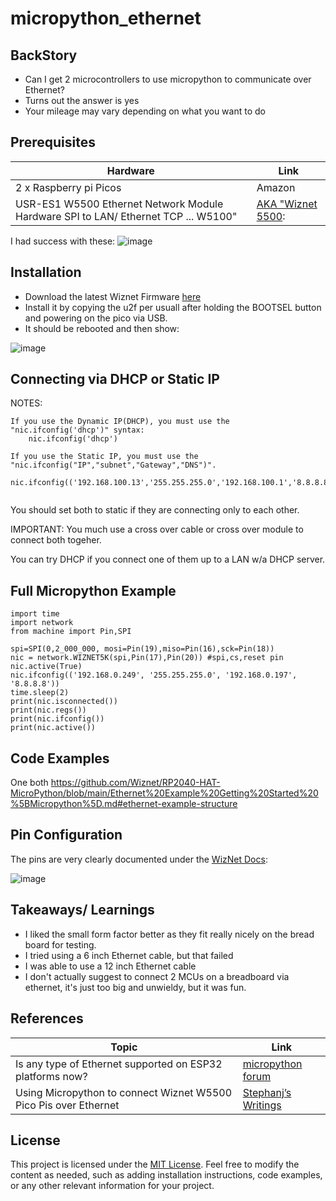 # micropython_ethernet

## BackStory
- Can I get 2 microcontrollers to use micropython to communicate over Ethernet?
- Turns out the answer is yes
- Your mileage may vary depending on what you want to do

##  Prerequisites

| Hardware | Link | 
|---|---|
|2 x Raspberry pi Picos|Amazon|
|USR-ES1 W5500 Ethernet Network Module Hardware SPI to LAN/ Ethernet TCP ... W5100"|[AKA "Wiznet 5500](https://www.aliexpress.us/item/3256804674673261.html):

I had success with these:
 ![image](https://github.com/user-attachments/assets/d7ae2a9f-5037-468d-88e9-c5acaacc438a)

## Installation 
- Download the latest Wiznet Firmware [here](https://micropython.org/download/W5500_EVB_PICO/)
- Install it by copying the u2f per usuall after holding the BOOTSEL button and powering on the pico via USB.
- It should be rebooted and then show:
  
![image](https://github.com/user-attachments/assets/8711fd1a-3bd2-4306-9237-ed97f1da5453)


## Connecting via DHCP or Static IP

NOTES:

```
If you use the Dynamic IP(DHCP), you must use the "nic.ifconfig('dhcp')" syntax:
    nic.ifconfig('dhcp')
    
If you use the Static IP, you must use the  "nic.ifconfig("IP","subnet","Gateway","DNS")".
    nic.ifconfig(('192.168.100.13','255.255.255.0','192.168.100.1','8.8.8.8'))
   
```

You should set both to static if they are connecting only to each other. 

IMPORTANT: You much use a cross over cable or cross over module to connect both togeher.

You can try DHCP if you connect one of them up to a LAN w/a DHCP server.


## Full Micropython Example

```
import time
import network
from machine import Pin,SPI

spi=SPI(0,2_000_000, mosi=Pin(19),miso=Pin(16),sck=Pin(18))
nic = network.WIZNET5K(spi,Pin(17),Pin(20)) #spi,cs,reset pin
nic.active(True)
nic.ifconfig(('192.168.0.249', '255.255.255.0', '192.168.0.197', '8.8.8.8'))
time.sleep(2)
print(nic.isconnected())
print(nic.regs())
print(nic.ifconfig())
print(nic.active())

```

## Code Examples

One both 
https://github.com/Wiznet/RP2040-HAT-MicroPython/blob/main/Ethernet%20Example%20Getting%20Started%20%5BMicropython%5D.md#ethernet-example-structure

## Pin Configuration

The pins are very clearly documented under the [WizNet Docs](https://github.com/Wiznet/RP2040-HAT-MicroPython/blob/main/Ethernet%20Example%20Getting%20Started%20%5BMicropython%5D.md):

![image](https://github.com/user-attachments/assets/c3975716-31a0-4755-ac59-04e6be781a35)



## Takeaways/ Learnings
- I liked the small form factor better as they fit really nicely on the bread board for testing.
- I tried using a 6 inch Ethernet cable, but that failed
- I was able to use a 12 inch Ethernet cable
- I don't actually suggest to connect 2 MCUs on a breadboard via ethernet, it's just too big and unwieldy, but it was fun.
  

## References

| Topic | Link | 
|---|---|
|Is any type of Ethernet supported on ESP32 platforms now?|[micropython forum](https://github.com/orgs/micropython/discussions/11474)|
| Using Micropython to connect Wiznet W5500 Pico Pis over Ethernet | [Stephanj’s Writings](https://sjhennion.github.io/jekyll/update/2023/09/22/w5500-intro.html)|

## License
This project is licensed under the [MIT License](LICENSE).
Feel free to modify the content as needed, such as adding installation instructions, code examples, or any other relevant information for your project.


